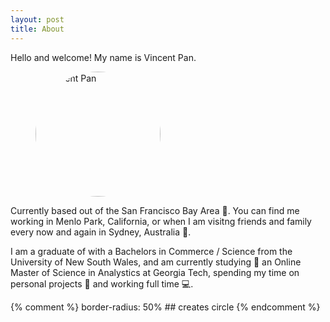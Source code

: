 ```yaml
---
layout: post
title: About
---
```


Hello and welcome! My name is Vincent Pan.


<figure>
  <img alt="Vincent Pan"
    style="border-radius: 50%; width: 200px; height: 200px; object-fit: cover" 
    src="https://media.licdn.com/dms/image/v2/D5603AQFsroAJP8WVwg/profile-displayphoto-shrink_800_800/profile-displayphoto-shrink_800_800/0/1674368654716?e=1752105600&v=beta&t=P3dtUHW-JmmR7wzwfolSb-qETsL7_3HLyTUebDZ4Zxo" />
  <!-- <figcaption>
    Photo taken 
  </figcaption> -->
</figure>



Currently based out of the San Francisco Bay Area 🌉. You can find me working in Menlo Park, California, or when I am visitng friends and family every now and again in Sydney, Australia 🐨.

I am a graduate of with a Bachelors in Commerce / Science from the University of New South Wales, and am currently studying 📓 an Online Master of Science in Analystics at Georgia Tech, spending my time on personal projects 🎨 and working full time 💻.



{% comment %} 
    border-radius: 50% ## creates circle
{% endcomment %}
